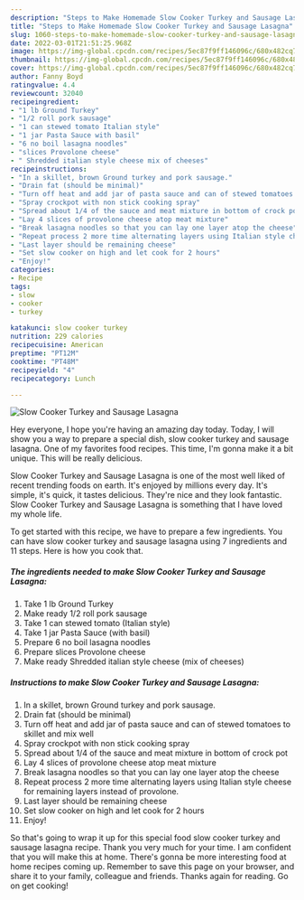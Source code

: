 ```yaml
---
description: "Steps to Make Homemade Slow Cooker Turkey and Sausage Lasagna"
title: "Steps to Make Homemade Slow Cooker Turkey and Sausage Lasagna"
slug: 1060-steps-to-make-homemade-slow-cooker-turkey-and-sausage-lasagna
date: 2022-03-01T21:51:25.968Z
image: https://img-global.cpcdn.com/recipes/5ec87f9ff146096c/680x482cq70/slow-cooker-turkey-and-sausage-lasagna-recipe-main-photo.jpg
thumbnail: https://img-global.cpcdn.com/recipes/5ec87f9ff146096c/680x482cq70/slow-cooker-turkey-and-sausage-lasagna-recipe-main-photo.jpg
cover: https://img-global.cpcdn.com/recipes/5ec87f9ff146096c/680x482cq70/slow-cooker-turkey-and-sausage-lasagna-recipe-main-photo.jpg
author: Fanny Boyd
ratingvalue: 4.4
reviewcount: 32040
recipeingredient:
- "1 lb Ground Turkey"
- "1/2 roll pork sausage"
- "1 can stewed tomato Italian style"
- "1 jar Pasta Sauce with basil"
- "6 no boil lasagna noodles"
- "slices Provolone cheese"
- " Shredded italian style cheese mix of cheeses"
recipeinstructions:
- "In a skillet, brown Ground turkey and pork sausage."
- "Drain fat (should be minimal)"
- "Turn off heat and add jar of pasta sauce and can of stewed tomatoes to skillet and mix well"
- "Spray crockpot with non stick cooking spray"
- "Spread about 1/4 of the sauce and meat mixture in bottom of crock pot"
- "Lay 4 slices of provolone cheese atop meat mixture"
- "Break lasagna noodles so that you can lay one layer atop the cheese"
- "Repeat process 2 more time alternating layers using Italian style cheese for remaining layers instead of provolone."
- "Last layer should be remaining cheese"
- "Set slow cooker on high and let cook for 2 hours"
- "Enjoy!"
categories:
- Recipe
tags:
- slow
- cooker
- turkey

katakunci: slow cooker turkey 
nutrition: 229 calories
recipecuisine: American
preptime: "PT12M"
cooktime: "PT48M"
recipeyield: "4"
recipecategory: Lunch

---
```



![Slow Cooker Turkey and Sausage Lasagna](https://img-global.cpcdn.com/recipes/5ec87f9ff146096c/680x482cq70/slow-cooker-turkey-and-sausage-lasagna-recipe-main-photo.jpg)

Hey everyone, I hope you're having an amazing day today. Today, I will show you a way to prepare a special dish, slow cooker turkey and sausage lasagna. One of my favorites food recipes. This time, I'm gonna make it a bit unique. This will be really delicious.

Slow Cooker Turkey and Sausage Lasagna is one of the most well liked of recent trending foods on earth. It's enjoyed by millions every day. It's simple, it's quick, it tastes delicious. They're nice and they look fantastic. Slow Cooker Turkey and Sausage Lasagna is something that I have loved my whole life.




To get started with this recipe, we have to prepare a few ingredients. You can have slow cooker turkey and sausage lasagna using 7 ingredients and 11 steps. Here is how you cook that.

<!--inarticleads1-->

##### The ingredients needed to make Slow Cooker Turkey and Sausage Lasagna:

1. Take 1 lb Ground Turkey
1. Make ready 1/2 roll pork sausage
1. Take 1 can stewed tomato (Italian style)
1. Take 1 jar Pasta Sauce (with basil)
1. Prepare 6 no boil lasagna noodles
1. Prepare slices Provolone cheese
1. Make ready  Shredded italian style cheese (mix of cheeses)




<!--inarticleads2-->

##### Instructions to make Slow Cooker Turkey and Sausage Lasagna:

1. In a skillet, brown Ground turkey and pork sausage.
1. Drain fat (should be minimal)
1. Turn off heat and add jar of pasta sauce and can of stewed tomatoes to skillet and mix well
1. Spray crockpot with non stick cooking spray
1. Spread about 1/4 of the sauce and meat mixture in bottom of crock pot
1. Lay 4 slices of provolone cheese atop meat mixture
1. Break lasagna noodles so that you can lay one layer atop the cheese
1. Repeat process 2 more time alternating layers using Italian style cheese for remaining layers instead of provolone.
1. Last layer should be remaining cheese
1. Set slow cooker on high and let cook for 2 hours
1. Enjoy!




So that's going to wrap it up for this special food slow cooker turkey and sausage lasagna recipe. Thank you very much for your time. I am confident that you will make this at home. There's gonna be more interesting food at home recipes coming up. Remember to save this page on your browser, and share it to your family, colleague and friends. Thanks again for reading. Go on get cooking!
